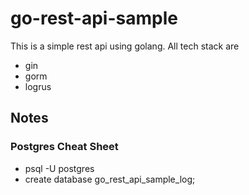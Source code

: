 # go-rest-api-sample
This is a simple rest api using golang. All tech stack are
- gin
- gorm
- logrus

## Notes
### Postgres Cheat Sheet
- psql -U postgres
- create database go_rest_api_sample_log;

